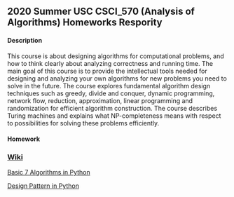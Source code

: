 ## 2020 Summer USC CSCI_570 (Analysis of Algorithms) Homeworks Respority

#### Description
This course is about designing algorithms for computational problems, and how to think clearly about analyzing correctness and running time. The main goal of this course is to provide the intellectual tools needed for designing and analyzing your own algorithms for new problems you need to solve in the future. The course explores fundamental algorithm design techniques such as greedy, divide and conquer, dynamic programming, network flow, reduction, approximation, linear programming and randomization for efficient algorithm construction. The course describes Turing machines and explains what NP-completeness means with respect to possibilities for solving these problems efficiently.

#### Homework

### [Wiki](https://github.com/AaronYang2333/CSCI_570/wiki)

[Basic 7 Algorithms in Python](https://github.com/AaronYang2333/CSCI_570/wiki/Basic-7-Algorithms-in-Python)

[Design Pattern in Python](https://github.com/AaronYang2333/CSCI_570/wiki/Design-Pattern-in-Python)

